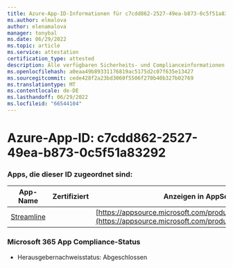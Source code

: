 ```yaml
---
title: Azure-App-ID-Informationen für c7cdd862-2527-49ea-b873-0c5f51a83292
ms.author: elmalova
author: elenamalova
manager: tonybal
ms.date: 06/29/2022
ms.topic: article
ms.service: attestation
certification_type: attested
description: Alle verfügbaren Sicherheits- und Complianceinformationen für c7cdd862-2527-49ea-b873-0c5f51a83292.
ms.openlocfilehash: a0eaa49b89331176819ac5175d2c07f635e13427
ms.sourcegitcommit: cede428f2a23bd3060f5506f270b40b327b02769
ms.translationtype: MT
ms.contentlocale: de-DE
ms.lasthandoff: 06/29/2022
ms.locfileid: "66544104"
---
```

# <a name="azure-app-id-c7cdd862-2527-49ea-b873-0c5f51a83292"></a>Azure-App-ID: c7cdd862-2527-49ea-b873-0c5f51a83292


### <a name="apps-associated-with-this-id"></a>Apps, die dieser ID zugeordnet sind:
| **App-Name** | **Zertifiziert** | **Anzeigen in AppSource** |
|--------------|---------------|-----------------------|
| [Streamline](../forward/WA200004100.md) |  | [https://appsource.microsoft.com/product/office/WA200004100](https://appsource.microsoft.com/product/office/WA200004100) |

### <a name="microsoft-365-app-compliance-status"></a>Microsoft 365 App Compliance-Status
- Herausgebernachweisstatus: Abgeschlossen
